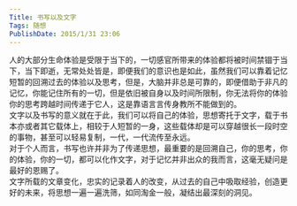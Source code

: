 ```yaml
---
Title: 书写以及文字 
Tags: 随想 
PublishDate: 2015/1/31 23:06 
---
```

人的大部分生命体验是受限于当下的，一切感官所带来的体验都将被时间禁锢于当下，当下即逝，无常处处皆是，即便我们的意识也是如此，虽然我们可以靠着记忆短暂的回溯过去的体验以及思考，但是，大脑并非总是可靠的，即便借助于非凡的记忆，你能记住所有的一切，但是依旧被自身以及时间所限制，你无法将你的体验你的思考跨越时间传递于它人，这是靠语言言传身教所不能做到的。  
文字以及书写的意义就在于此，我们可以将自己的体验，思想寄托于文字，载于书本亦或者其它载体上，相较于人短暂的一身，这些载体却是可以穿越很长一段时空的事物，甚至可以轻易复制，一代，一代流传至永远。  
对于个人而言，书写也许并非为了传递思想，最重要的是回溯自己，你的思考，你的体验，你的一切，都可以化作文字，对于记忆并非出众的我而言，这毫无疑问是最好的恩赐了。  
文字所载的文章变化，忠实的记录着人的改变，从过去的自己中吸取经验，创造更好的未来，将思想一遍一遍洗筛，如同淘金一般，凝结出最深刻的洞见。
    